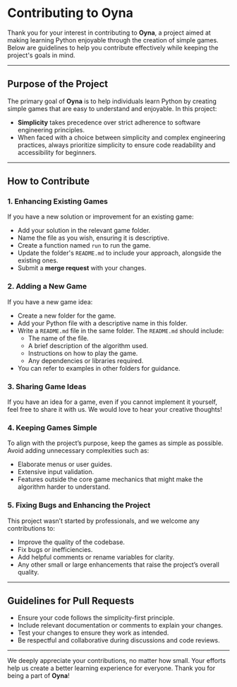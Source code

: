 # Contributing to Oyna

Thank you for your interest in contributing to **Oyna**, a project aimed at making learning Python enjoyable through the creation of simple games. Below are guidelines to help you contribute effectively while keeping the project's goals in mind.

---

## Purpose of the Project

The primary goal of **Oyna** is to help individuals learn Python by creating simple games that are easy to understand and enjoyable. In this project:

- **Simplicity** takes precedence over strict adherence to software engineering principles.
- When faced with a choice between simplicity and complex engineering practices, always prioritize simplicity to ensure code readability and accessibility for beginners.

---

## How to Contribute

### 1. Enhancing Existing Games
If you have a new solution or improvement for an existing game:
- Add your solution in the relevant game folder.
- Name the file as you wish, ensuring it is descriptive.
- Create a function named `run` to run the game.
- Update the folder's `README.md` to include your approach, alongside the existing ones.
- Submit a **merge request** with your changes.

### 2. Adding a New Game
If you have a new game idea:
- Create a new folder for the game.
- Add your Python file with a descriptive name in this folder.
- Write a `README.md` file in the same folder. The `README.md` should include:
  - The name of the file.
  - A brief description of the algorithm used.
  - Instructions on how to play the game.
  - Any dependencies or libraries required.
- You can refer to examples in other folders for guidance.

### 3. Sharing Game Ideas
If you have an idea for a game, even if you cannot implement it yourself, feel free to share it with us. We would love to hear your creative thoughts!

### 4. Keeping Games Simple
To align with the project’s purpose, keep the games as simple as possible. Avoid adding unnecessary complexities such as:
- Elaborate menus or user guides.
- Extensive input validation.
- Features outside the core game mechanics that might make the algorithm harder to understand.

### 5. Fixing Bugs and Enhancing the Project
This project wasn’t started by professionals, and we welcome any contributions to:
- Improve the quality of the codebase.
- Fix bugs or inefficiencies.
- Add helpful comments or rename variables for clarity.
- Any other small or large enhancements that raise the project’s overall quality.

---

## Guidelines for Pull Requests
- Ensure your code follows the simplicity-first principle.
- Include relevant documentation or comments to explain your changes.
- Test your changes to ensure they work as intended.
- Be respectful and collaborative during discussions and code reviews.

---

We deeply appreciate your contributions, no matter how small. Your efforts help us create a better learning experience for everyone. Thank you for being a part of **Oyna**!
